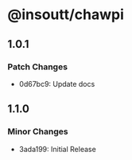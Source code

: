 # @insoutt/chawpi

## 1.0.1

### Patch Changes

- 0d67bc9: Update docs

## 1.1.0

### Minor Changes

- 3ada199: Initial Release

